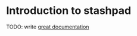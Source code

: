 # Introduction to stashpad

TODO: write [great documentation](http://jacobian.org/writing/what-to-write/)
